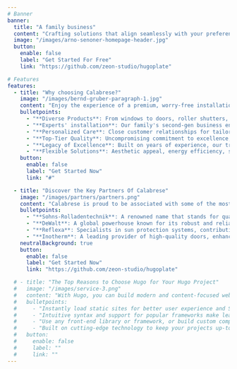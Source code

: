```yaml
---
# Banner
banner:
  title: "A family business"
  content: "Crafting solutions that align seamlessly with your preferences is at the core of our expertise. As a second-generation family business, we excel in installing and measuring a diverse range of products, including windows, doors, roller shutters, canopies, and awnings. Our commitment to exceptional quality and close, personalized connections with our customers remains the cornerstone of our success."
  image: "/images/arno-senoner-homepage-header.jpg"
  button:
    enable: false
    label: "Get Started For Free"
    link: "https://github.com/zeon-studio/hugoplate"

# Features
features:
  - title: "Why choosing Calabrese?"
    image: "/images/bernd-gruber-paragraph-1.jpg"
    content: "Enjoy the experience of a premium, worry-free installation. Calabrese offers:"
    bulletpoints:
      - "**Diverse Products**: From windows to doors, roller shutters, canopies—*we've got it all*"
      - "**Experts' installation**: Our family's second-gen business ensures a perfect fit"
      - "**Personalized Care**: Close customer relationships for tailored solutions and understanding"
      - "**Top-Tier Quality**: Uncompromising commitment to excellence, meeting and surpassing industry standards"
      - "**Legacy of Excellence**: Built on years of experience, our tradition is ensuring customer satisfaction"
      - "**Flexible Solutions**: Aesthetic appeal, energy efficiency, security—tailored solutions to match your needs"
    button:
      enable: false
      label: "Get Started Now"
      link: "#"

  - title: "Discover the Key Partners Of Calabrese"
    image: "/images/partners/partners.png"
    content: "Calabrese is proud to be associated with some of the most reputable names in the industry. Our key partners play a crucial role in our commitment to delivering top-notch quality and service. They are:"
    bulletpoints:
      - "**Sohns-Rolladentechnik**: A renowned name that stands for quality and innovation."
      - "**DeWalt**: A global powerhouse known for its robust and reliable products."
      - "**Reflexa**: Specialists in sun protection systems, contributing to our diverse offerings."
      - "**Inotherm**: A leading provider of high-quality doors, enhancing the aesthetic and functional appeal of our projects."
    neutralBackground: true
    button:
      enable: false
      label: "Get Started Now"
      link: "https://github.com/zeon-studio/hugoplate"

  # - title: "The Top Reasons to Choose Hugo for Your Hugo Project"
  #   image: "/images/service-3.png"
  #   content: "With Hugo, you can build modern and content-focused websites without sacrificing performance or ease of use."
  #   bulletpoints:
  #     - "Instantly load static sites for better user experience and SEO."
  #     - "Intuitive syntax and support for popular frameworks make learning and using Hugo a breeze."
  #     - "Use any front-end library or framework, or build custom components, for any project size."
  #     - "Built on cutting-edge technology to keep your projects up-to-date with the latest web standards."
  #   button:
  #     enable: false
  #     label: ""
  #     link: ""
---
```

